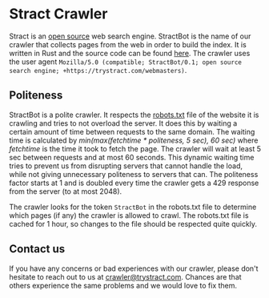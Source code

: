 # Stract Crawler

Stract is an [open source](https://github.com/StractOrg/stract/) web search engine. StractBot is the name of our crawler that collects pages from the web in order to build the index.
It is written in Rust and the source code can be found [here](https://github.com/StractOrg/stract/tree/main/core/src/crawler).
The crawler uses the user agent `Mozilla/5.0 (compatible; StractBot/0.1; open source search engine; +https://trystract.com/webmasters)`.

## Politeness

StractBot is a polite crawler. It respects the [robots.txt](https://en.wikipedia.org/wiki/Robots.txt) file of the website it is crawling and tries to not overload the server.
It does this by waiting a certain amount of time between requests to the same domain. The waiting time is calculated by _min(max(fetchtime \* politeness, 5 sec), 60 sec)_ where _fetchtime_ is the time it took to fetch the page. The crawler will wait at least 5 sec between requests and at most 60 seconds.
This dynamic waiting time tries to prevent us from disrupting servers that cannot handle the load, while not giving unnecessary politeness to servers that can. The politeness factor starts at 1 and is doubled every time the crawler gets a 429 response from the server (to at most 2048).

The crawler looks for the token `StractBot` in the robots.txt file to determine which pages (if any) the crawler is allowed to crawl.
The robots.txt file is cached for 1 hour, so changes to the file should be respected quite quickly.

## Contact us

If you have any concerns or bad experiences with our crawler, please don't hesitate to reach out to us at [crawler@trystract.com](mailto:crawler@trystract.com). Chances are that others experience the same problems and we would love to fix them.
